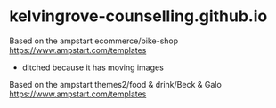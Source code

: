 # kelvingrove-counselling.github.io

Based on the ampstart ecommerce/bike-shop
https://www.ampstart.com/templates

- ditched because it has moving images

Based on the ampstart themes2/food & drink/Beck & Galo
https://www.ampstart.com/templates



